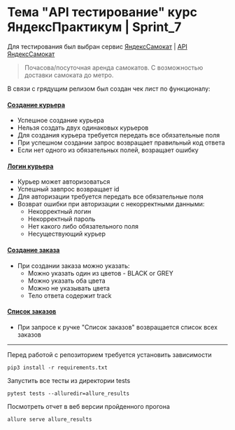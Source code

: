 # Тема "API тестирование" курс ЯндексПрактикум | Sprint_7
Для тестирования был выбран сервис [ЯндексСамокат](https://qa-scooter.praktikum-services.ru/) | [API ЯндексСамокат](https://qa-scooter.praktikum-services.ru/docs/)
> Почасова/посуточная аренда самокатов. С возможностью доставки самоката до метро.

В связи с грядущим релизом был создан чек лист по функционалу:

#### [Создание курьера](tests/test_create_courier.py)
- Успешное создание курьера
- Нельзя создать двух одинаковых курьеров
- Для создания курьера требуется передать все обязательные поля
- При успешном создании запрос возвращает правильный код ответа 
- Если нет одного из обязательных полей, возращает ошибку

#### [Логин курьера](tests/test_login_courier.py)
- Курьер может авторизоваться
- Успешный завпрос возвращает id
- Для авторизации требуется передать все обязательные поля
- Возврат ошибки при авторизации с некорректными данными: 
  - Некорректный логин
  - Некорректный пароль
  - Нет какого либо обязательного поля
  - Несуществующий курьер

#### [Создание заказа](tests/test_create_order.py)
- При создании заказа можно указать: 
  - Можно указать один из цветов - BLACK or GREY
  - Можно указать оба цвета
  - Можно не указывать цвета 
  - Тело ответа содержит track

#### [Список заказов](tests/test_list_orders.py)
- При запросе к ручке "Список заказов" возвращается список всех заказов

---
Перед работой с репозиторием требуется установить зависимости 
``` shell
pip3 install -r requirements.txt
```
Запустить все тесты из директории tests
```shell
pytest tests --alluredir=allure_results
```
Посмотреть отчет в веб версии пройденного прогона
```shell
allure serve allure_results
```
